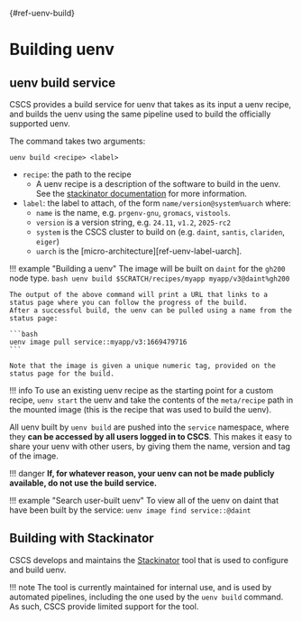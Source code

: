 [](){#ref-uenv-build}
# Building uenv

## uenv build service

CSCS provides a build service for uenv that takes as its input a uenv recipe, and builds the uenv using the same pipeline used to build the officially supported uenv.

The command takes two arguments:

```
uenv build <recipe> <label>
```

* `recipe`: the path to the recipe
    * A uenv recipe is a description of the software to build in the uenv.
      See the [stackinator documentation](https://eth-cscs.github.io/stackinator/recipes/) for more information.
* `label`: the label to attach, of the form `name/version@system%uarch` where:
    * `name` is the name, e.g. `prgenv-gnu`, `gromacs`, `vistools`.
    * `version` is a version string, e.g. `24.11`, `v1.2`, `2025-rc2`
    * `system` is the CSCS cluster to build on (e.g. `daint`, `santis`, `clariden`, `eiger`)
    * `uarch` is the [micro-architecture][ref-uenv-label-uarch].

!!! example "Building a uenv"
    The image will be built on `daint` for the `gh200` node type.
    ```bash
    uenv build $SCRATCH/recipes/myapp myapp/v3@daint%gh200
    ```

    The output of the above command will print a URL that links to a status page where you can follow the progress of the build.
    After a successful build, the uenv can be pulled using a name from the status page:

    ```bash
    uenv image pull service::myapp/v3:1669479716
    ```

    Note that the image is given a unique numeric tag, provided on the status page for the build.

!!! info
    To use an existing uenv recipe as the starting point for a custom recipe, `uenv start` the uenv and take the contents of the `meta/recipe` path in the mounted image (this is the recipe that was used to build the uenv).

All uenv built by `uenv build` are pushed into the `service` namespace, where they **can be accessed by all users logged in to CSCS**.
This makes it easy to share your uenv with other users, by giving them the name, version and tag of the image.

!!! danger
    **If, for whatever reason, your uenv can not be made publicly available, do not use the build service.**

!!! example "Search user-built uenv"
    To view all of the uenv on daint that have been built by the service:
    ```
    uenv image find service::@daint
    ```

## Building with Stackinator

CSCS develops and maintains the [Stackinator](https://eth-cscs.github.io/stackinator) tool that is used to configure and build uenv.

!!! note
    The tool is currently maintained for internal use, and is used by automated pipelines, including the one used by the `uenv build` command.
    As such, CSCS provide limited support for the tool.
